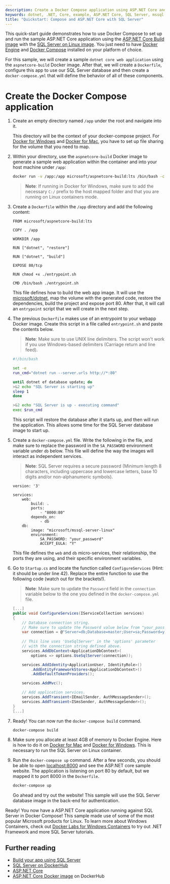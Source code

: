 ```yaml
---
description: Create a Docker Compose application using ASP.NET Core and SQL Server on Linux in Docker. 
keywords: dotnet, .NET, Core, example, ASP.NET Core, SQL Server, mssql
title: "Quickstart: Compose and ASP.NET Core with SQL Server"
---
```


This quick-start guide demonstrates how to use Docker Compose to set up and run the sample ASP.NET Core application using the [ASP.NET Core Build image](https://hub.docker.com/r/microsoft/aspnetcore-build/) with the [SQL Server on Linux image](https://hub.docker.com/r/microsoft/mssql-server-linux/). You just need to have [Docker Engine](https://docs.docker.com/engine/installation/) and [Docker Compose](https://docs.docker.com/compose/install/) installed on your platform of choice.

For this sample, we will create a sample `dotnet core web application` using the `aspnetcore-build` Docker image. After that, we will create a `Dockerfile`, configure this app to use our SQL Server database and then create a `docker-compose.yml` that will define the behavior of all of these components.

# Create the Docker Compose application

1. Create an empty directory named `/app` under the root and navigate into it.

    This directory will be the context of your docker-compose project. For [Docker for Windows](https://docs.docker.com/docker-for-windows/#/shared-drives) and [Docker for Mac](https://docs.docker.com/docker-for-mac/#/file-sharing), you have to set up file sharing for the volume that you need to map. 

1. Within your directory, use the `aspnetcore-build` Docker image to generate a sample web application within the container and into your host machine under `/app`:

    ```bash
    docker run -v /app:/app microsoft/aspnetcore-build:lts /bin/bash -c "cd app && dotnet new -t web"
    ``` 

    >**Note**: If running in Docker for Windows, make sure to add the necessary `C:/` prefix to the host mapped folder and that you are running on Linux containers mode.

1. Create a `Dockerfile` within the `/app` directory and add the following content:

    ```
    FROM microsoft/aspnetcore-build:lts

    COPY . /app

    WORKDIR /app

    RUN ["dotnet", "restore"]

    RUN ["dotnet", "build"]

    EXPOSE 80/tcp

    RUN chmod +x ./entrypoint.sh

    CMD /bin/bash ./entrypoint.sh
    ```

    This file defines how to build the web app image. It will use the [microsoft/dotnet](https://hub.docker.com/r/microsoft/dotnet/), map the volume with the generated code, restore the dependencies, build the project and expose port 80. After that, it will call an `entrypoint` script that we will create in the next step. 

1. The previous `Dockerfile` makes use of an entrypoint to your webapp Docker image. Create this script in a file called `entrypoint.sh` and paste the contents below.

    >**Note**: Make sure to use UNIX line delimiters. The script won't work if you use Windows-based delimiters (Carriage return and line feed).

    ```bash
    #!/bin/bash

    set -e
    run_cmd="dotnet run --server.urls http://*:80"

    until dotnet ef database update; do
    >&2 echo "SQL Server is starting up"
    sleep 1
    done

    >&2 echo "SQL Server is up - executing command"
    exec $run_cmd
    ```

    This script will restore the database after it starts up, and then will run the application. This allows some time for the SQL Server database image to start up.

1. Create a `docker-compose.yml` file. Write the following in the file, and make sure to replace the password in the `SA_PASSWORD` environment variable under `db` below. This file will define the way the images will interact as independent services. 

    >**Note**: SQL Server requires a secure password (Minimum length 8 characters, including uppercase and lowercase letters, base 10 digits and/or non-alphanumeric symbols).

    ```
    version: '3'

    services:
        web:
            build: .
            ports: 
                - "8000:80"
            depends_on:
                - db
        db:
            image: "microsoft/mssql-server-linux"
            environment:
                SA_PASSWORD: "your_password"
                ACCEPT_EULA: "Y"
    ```

    This file defines the `web` and `db` micro-services, their relationship, the ports they are using, and their specific environment variables.

1. Go to `Startup.cs` and locate the function called `ConfigureServices` (Hint: it should be under line 42). Replace the entire function to use the following code (watch out for the brackets!).

    >**Note**: Make sure to update the `Password` field in the `connection` variable below to the one you defined in the `docker-compose.yml` file.

    ```csharp
    [...]
    public void ConfigureServices(IServiceCollection services)
    {
        // Database connection string. 
        // Make sure to update the Password value below from "your_password" to your actual password.
        var connection = @"Server=db;Database=master;User=sa;Password=your_password;";
        
        // This line uses 'UseSqlServer' in the 'options' parameter
        // with the connection string defined above.
        services.AddDbContext<ApplicationDbContext>(
            options => options.UseSqlServer(connection));

        services.AddIdentity<ApplicationUser, IdentityRole>()
            .AddEntityFrameworkStores<ApplicationDbContext>()
            .AddDefaultTokenProviders();

        services.AddMvc();

        // Add application services.
        services.AddTransient<IEmailSender, AuthMessageSender>();
        services.AddTransient<ISmsSender, AuthMessageSender>();
    }
    [...]
    ```

1. Ready! You can now run the `docker-compose build` command.

    ```bash
    docker-compose build
    ```

1. Make sure you allocate at least 4GB of memory to Docker Engine. Here is how to do it on [Docker for Mac](https://docs.docker.com/docker-for-mac/#/advanced) and [Docker for Windows](https://docs.docker.com/docker-for-windows/#/advanced). This is necessary to run the SQL Server on Linux container.

1. Run the `docker-compose up` command. After a few seconds, you should be able to open [localhost:8000](http://localhost:8000) and see the ASP.NET core sample website. The application is listening on port 80 by default, but we mapped it to port 8000 in the `Dockerfile`.

    ```bash
    docker-compose up
    ```

    Go ahead and try out the website! This sample will use the SQL Server database image in the back-end for authentication.

Ready! You now have a ASP.NET Core application running against SQL Server in Docker Compose! This sample made use of some of the most popular Microsoft products for Linux. To learn more about Windows Containers, check out [Docker Labs for Windows Containers](https://github.com/docker/labs/tree/master/windows) to try out .NET Framework and more SQL Server tutorials.

## Further reading

- [Build your app using SQL Server](https://www.microsoft.com/en-us/sql-server/developer-get-started/?utm_medium=Referral&utm_source=docs.docker.com)
- [SQL Server on DockerHub](https://hub.docker.com/r/microsoft/mssql-server-linux/)
- [ASP.NET Core](https://www.asp.net/core)
- [ASP.NET Core Docker image](https://hub.docker.com/r/microsoft/aspnetcore/) on DockerHub

